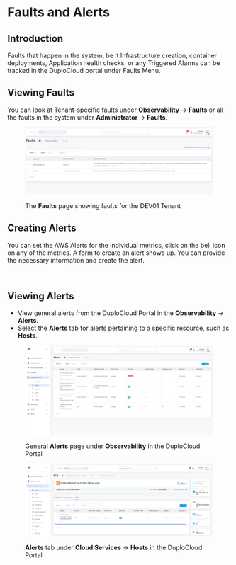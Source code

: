 # Faults and Alerts

## Introduction <a href="#id-0-toc-title" id="id-0-toc-title"></a>

Faults that happen in the system, be it Infrastructure creation, container deployments, Application health checks, or any Triggered Alarms can be tracked in the DuploCloud portal under Faults Menu.

## Viewing Faults <a href="#id-1-toc-title" id="id-1-toc-title"></a>

You can look at Tenant-specific faults under **Observability** -> **Faults** or all the faults in the system under **Administrator** -> **Faults**.

<figure><img src="../../.gitbook/assets/screenshot-nimbusweb.me-2024.02.20-14_04_51.png" alt=""><figcaption><p>The <strong>Faults</strong> page showing faults for the DEV01 Tenant</p></figcaption></figure>

## Creating Alerts <a href="#id-2-toc-title" id="id-2-toc-title"></a>

You can set the AWS Alerts for the individual metrics, click on the bell icon on any of the metrics. A form to create an alert shows up. You can provide the necessary information and create the alert.

<div align="left">

<img src="../../.gitbook/assets/image (21) (2).png" alt="">

</div>

## Viewing Alerts

* View general alerts from the DuploCloud Portal in the **Observability** -> **Alerts**.
* Select the **Alerts** tab for alerts pertaining to a specific resource, such as **Hosts**.

<figure><img src="../../.gitbook/assets/screenshot-nimbusweb.me-2024.02.20-16_03_17.png" alt=""><figcaption><p>General <strong>Alerts</strong> page under <strong>Observability</strong> in the DuploCloud Portal</p></figcaption></figure>

<figure><img src="../../.gitbook/assets/screenshot-nimbusweb.me-2024.02.20-16_05_28.png" alt=""><figcaption><p><strong>Alerts</strong> tab under <strong>Cloud Services</strong> -> <strong>Hosts</strong> in the DuploCloud Portal</p></figcaption></figure>
